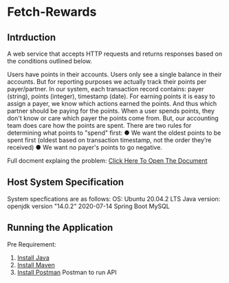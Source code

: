 # Fetch-Rewards
## Intrduction
A web service that accepts HTTP requests and returns responses based on the conditions outlined below.

Users have points in their accounts. Users only see a single balance in their accounts. But for reporting purposes we actually track their
points per payer/partner. In our system, each transaction record contains: payer (string), points (integer), timestamp (date).
For earning points it is easy to assign a payer, we know which actions earned the points. And thus which partner should be paying for the points.
When a user spends points, they don't know or care which payer the points come from. But, our accounting team does care how the points are
spent. There are two rules for determining what points to "spend" first:
● We want the oldest points to be spent first (oldest based on transaction timestamp, not the order they’re received)
● We want no payer's points to go negative.

Full docment explaing the problem:
[Click Here To Open The Document](https://fetch-hiring.s3.us-east-1.amazonaws.com/points.pdf)

## Host System Specification
System specfications are as follows:
OS: Ubuntu 20.04.2 LTS
Java version: openjdk version "14.0.2" 2020-07-14
Spring Boot
MySQL

## Running the Application
Pre Requirement:

1. [Install Java](https://www.java.com/en/download/)
2. [Install Maven](https://maven.apache.org/download.cgi)
3. [Install Postman](https://www.postman.com/downloads/)
    Postman to run API


